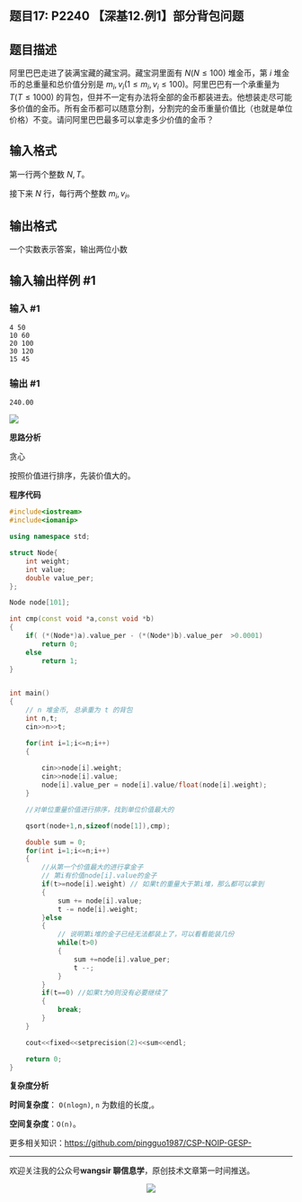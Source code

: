 ﻿## 题目17: P2240 【深基12.例1】部分背包问题

## 题目描述

阿里巴巴走进了装满宝藏的藏宝洞。藏宝洞里面有 $N(N \le 100)$ 堆金币，第 $i$ 堆金币的总重量和总价值分别是 $m_i,v_i(1\le m_i,v_i \le 100)$。阿里巴巴有一个承重量为 $T(T \le 1000)$ 的背包，但并不一定有办法将全部的金币都装进去。他想装走尽可能多价值的金币。所有金币都可以随意分割，分割完的金币重量价值比（也就是单位价格）不变。请问阿里巴巴最多可以拿走多少价值的金币？

## 输入格式

第一行两个整数 $N,T$。

接下来 $N$ 行，每行两个整数 $m_i,v_i$。

## 输出格式

一个实数表示答案，输出两位小数

## 输入输出样例 #1

### 输入 #1

```
4 50
10 60
20 100
30 120
15 45
```

### 输出 #1

```
240.00
```

<img src ="https://cdn.jsdelivr.net/gh/pingguo1987/CSP-NOIP-GESP-/image/pic/贪心/贪心_题目17：P2240 【深基12.例1】部分背包问题/image-20250429150015091.png" />



**思路分析**

贪心

按照价值进行排序，先装价值大的。

**程序代码**

```c++
#include<iostream>
#include<iomanip>

using namespace std;

struct Node{
    int weight;
    int value;
    double value_per;
};

Node node[101]; 

int cmp(const void *a,const void *b)
{
    if( (*(Node*)a).value_per - (*(Node*)b).value_per  >0.0001)
        return 0;
    else
        return 1;
}


int main()
{
    // n 堆金币, 总承重为 t 的背包 
    int n,t;
    cin>>n>>t;

    for(int i=1;i<=n;i++)
    {
        
        cin>>node[i].weight;
        cin>>node[i].value;
        node[i].value_per = node[i].value/float(node[i].weight);
    }

    //对单位重量价值进行排序，找到单位价值最大的

    qsort(node+1,n,sizeof(node[1]),cmp);

    double sum = 0;
    for(int i=1;i<=n;i++)
    {
        //从第一个价值最大的进行拿金子
        // 第i有价值node[i].value的金子
        if(t>=node[i].weight) // 如果t的重量大于第i堆，那么都可以拿到 
        {
            sum += node[i].value;
            t -= node[i].weight;
        }else
        {
            // 说明第i堆的金子已经无法都装上了，可以看看能装几份
            while(t>0)
            {
                sum +=node[i].value_per;
                t --;
            }
        }
        if(t==0) //如果t为0则没有必要继续了
        {
            break;
        }
    }

    cout<<fixed<<setprecision(2)<<sum<<endl;

    return 0;
}
```

**复杂度分析**

**时间复杂度**： `O(nlogn)`, `n` 为数组的长度,。

**空间复杂度**：`O(n)`。



更多相关知识：https://github.com/pingguo1987/CSP-NOIP-GESP-

---

欢迎关注我的公众号**wangsir 聊信息学**，原创技术文章第一时间推送。

<center>
    <img src="https://cdn.jsdelivr.net/gh/pingguo1987/CSP-NOIP-GESP-/image/pic/公众号-扫码版.png">
</center>
